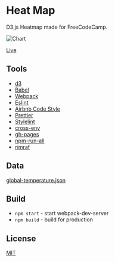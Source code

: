 # Heat Map

D3.js Heatmap made for FreeCodeCamp.


![Chart](https://res.cloudinary.com/anton-zdanov/image/upload/q_auto/v1513067763/Screen_Shot_2017-12-12_at_10.35.55_tdhsjw.png)

[Live](https://azdanov.github.io/heat-map/)

## Tools

* [d3](https://github.com/d3/d3)
* [Babel](https://github.com/babel/babel)
* [Webpack](https://github.com/webpack)
* [Eslint](https://github.com/eslint/eslint)
* [Airbnb Code Style](https://github.com/airbnb/javascript)
* [Prettier](https://github.com/prettier/prettier)
* [Stylelint](https://github.com/stylelint/stylelint)
* [cross-env](https://github.com/kentcdodds/cross-env)
* [gh-pages](https://github.com/tschaub/gh-pages)
* [npm-run-all](https://github.com/mysticatea/npm-run-all)
* [rimraf](https://github.com/isaacs/rimraf)

## Data

[global-temperature.json](https://raw.githubusercontent.com/FreeCodeCamp/ProjectReferenceData/master/global-temperature.json)

## Build

* `npm start` - start webpack-dev-server
* `npm build` - build for production

## License

[MIT](https://opensource.org/licenses/MIT)
